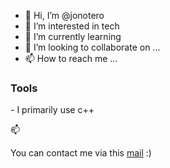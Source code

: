 - 👋 Hi, I’m @jonotero
- 👀 I’m interested in tech
- 🌱 I’m currently learning 
- 💞️ I’m looking to collaborate on ...
- 📫 How to reach me ...

<h3>Tools</h3>
- I primarily use c++

📫 <p dir="auto">You can contact me via this <a href="mailto:jonotero@navirama.es">mail</a> :)</p>
<!---
jonotero/jonotero is a ✨ special ✨ repository because its `README.md` (this file) appears on your GitHub profile.
You can click the Preview link to take a look at your changes.
--->
